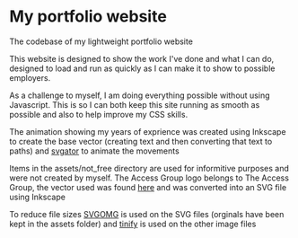 # My portfolio website
The codebase of my lightweight portfolio website

This website is designed to show the work I've done and what I can do, designed to load and run as quickly as I can make it to show to possible employers.

As a challenge to myself, I am doing everything possible without using Javascript. This is so I can both keep this site running as smooth as possible and also to help improve my CSS skills.

The animation showing my years of exprience was created using Inkscape to create the base vector (creating text and then converting that text to paths) and [svgator](https://www.svgator.com/) to animate the movements

Items in the assets/not_free directory are used for informitive purposes and were not created by myself.
The Access Group logo belongs to The Access Group, the vector used was found [here](https://seeklogo.com/vector-logo/317020/the-access-group) and was converted into an SVG file using Inkscape

To reduce file sizes [SVGOMG](https://svgomg.net/) is used on the SVG files (orginals have been kept in the assets folder) and [tinify](https://tinypng.com/) is used on the other image files